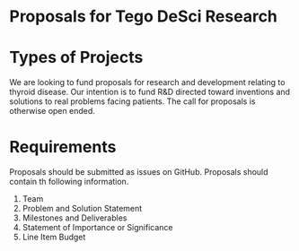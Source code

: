 # Proposals for Tego DeSci Research

# Types of Projects

We are looking to fund proposals for research and development relating to thyroid disease. Our intention is to fund R&D directed toward inventions and solutions to real problems facing patients. The call for proposals is otherwise open ended.

# Requirements

Proposals should be submitted as issues on GitHub. Proposals should contain th following information.

1. Team
2. Problem and Solution Statement
3. Milestones and Deliverables
4. Statement of Importance or Significance
5. Line Item Budget
